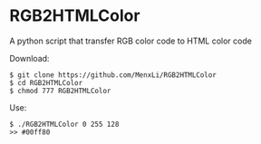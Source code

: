 # RGB2HTMLColor
A python script that transfer RGB color code to HTML color code

Download:

    $ git clone https://github.com/MenxLi/RGB2HTMLColor
    $ cd RGB2HTMLColor
    $ chmod 777 RGB2HTMLColor

Use:

    $ ./RGB2HTMLColor 0 255 128
    >> #00ff80
